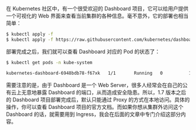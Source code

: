 





在 Kubernetes 社区中，有一个很受欢迎的 Dashboard 项目，它可以给用户提供一个可视化的 Web 界面来查看当前集群的各种信息。毫不意外，它的部署也相当简单：

```sh
$ kubectl apply -f 
$ kubectl apply -f https://raw.githubusercontent.com/kubernetes/dashboard/v2.0.0-rc6/aio/deploy/recommended.yaml
```

部署完成之后，我们就可以查看 Dashboard 对应的 Pod 的状态了：

```sh
$ kubectl get pods -n kube-system

kubernetes-dashboard-6948bdb78-f67xk   1/1       Running   0          1m
```

需要注意的是，由于 Dashboard 是一个 Web Server，很多人经常会在自己的公有云上无意地暴露 Dashboard 的端口，从而造成安全隐患。所以，1.7 版本之后的 Dashboard 项目部署完成后，默认只能通过 Proxy 的方式在本地访问。具体的操作，你可以查看 Dashboard 项目的官方文档。而如果你想从集群外访问这个 Dashboard 的话，就需要用到 Ingress，我会在后面的文章中专门介绍这部分内容。
